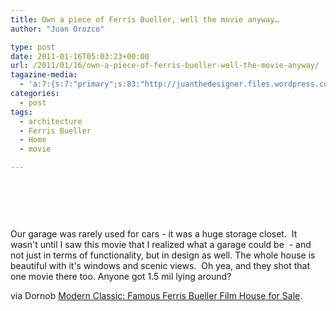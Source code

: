```yaml
---
title: Own a piece of Ferris Bueller, well the movie anyway…
author: "Juan Orozco" 

type: post
date: 2011-01-16T05:03:23+00:00
url: /2011/01/16/own-a-piece-of-ferris-bueller-well-the-movie-anyway/
tagazine-media:
  - 'a:7:{s:7:"primary";s:83:"http://juanthedesigner.files.wordpress.com/2011/01/ferris-bueller-home-exterior.jpg";s:6:"images";a:1:{s:83:"http://juanthedesigner.files.wordpress.com/2011/01/ferris-bueller-home-exterior.jpg";a:6:{s:8:"file_url";s:83:"http://juanthedesigner.files.wordpress.com/2011/01/ferris-bueller-home-exterior.jpg";s:5:"width";s:3:"468";s:6:"height";s:3:"374";s:4:"type";s:5:"image";s:4:"area";s:6:"175032";s:9:"file_path";s:0:"";}}s:6:"videos";a:0:{}s:11:"image_count";s:1:"1";s:6:"author";s:7:"8033531";s:7:"blog_id";s:8:"17975075";s:9:"mod_stamp";s:19:"2011-01-16 05:03:23";}'
categories:
  - post
tags:
  - architecture
  - Ferris Bueller
  - Home
  - movie

---
```

&nbsp;

<p style="text-align:center;">
  <a href="http://feedproxy.google.com/~r/dornob/~3/ZDTa6UQxbHY/"><img src='http://juanthedesigner.files.wordpress.com/2011/01/ferris-bueller-home-exterior.jpg?w=580' alt='' data-recalc-dims="1" /></a>
</p>

&nbsp;

Our garage was rarely used for cars - it was a huge storage closet.  It wasn't until I saw this movie that I realized what a garage could be  - and not just in terms of functionality, but in design as well. The whole house is beautiful with it's windows and scenic views.  Oh yea, and they shot that one movie there too. Anyone got 1.5 mil lying around?

via Dornob [Modern Classic: Famous Ferris Bueller Film House for Sale][1].

 [1]: http://feedproxy.google.com/~r/dornob/~3/ZDTa6UQxbHY/